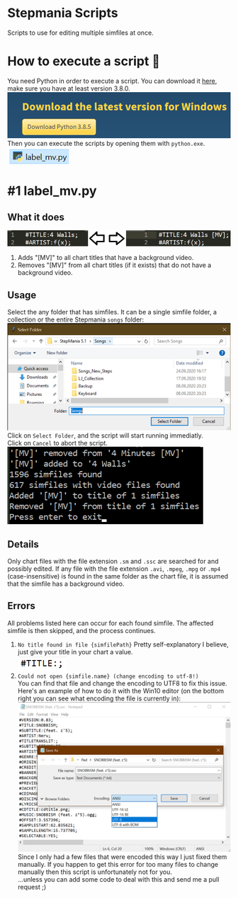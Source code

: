 # Stepmania Scripts
Scripts to use for editing multiple simfiles at once.
# How to execute a script :rocket:
You need Python in order to execute a script.
You can download it [here](https://www.python.org/downloads/), make sure you have at least version 3.8.0.  
[![python_download](docs/python_download.png?raw=true)](#)  
Then you can execute the scripts by opening them with `python.exe`.  
[![example script file](docs/example_script_file.png?raw=true)](#)  

# #1 label_mv.py
## What it does  
[![example result](docs/example_results.png?raw=true)](#)  
1. Adds "[MV]" to all chart titles that have a background video.  
2. Removes "[MV]" from all chart titles (if it exists) that do not have a background video.  
## Usage
Select the any folder that has simfiles. It can be a single simfile folder, a collection or the entire Stepmania `songs` folder:
[![Folder selection](docs/folder_selection.png?raw=true)](#)  
Click on `Select Folder`, and the script will start running immediatly.  
Click on `Cancel` to abort the script.  
[![example output](docs/example_output.png?raw=true "Example output")](#)  
## Details
Only chart files with the file extension `.sm` and `.ssc` are searched for and possibly edited. If any file with the file extension `.avi`, `.mpeg`, `.mpg` or `.mp4` (case-insensitive) is found in the same folder as the chart file, it is assumed that the simfile has a background video.
## Errors
All problems listed here can occur for each found simfile. The affected simfile is then skipped, and the process continues.
1. `No title found in file {simfilePath}`
Pretty self-explanatory I believe, just give your title in your chart a value.  
[![Missing title](docs/missing_title.png?raw=true)](#)  
1. `Could not open {simfile.name} (change encoding to utf-8!)`  
You can find that file and change the encoding to UTF8 to fix this issue.  
Here's an example of how to do it with the Win10 editor (on the bottom right you can see what encoding the file is currently in):
[![Save with UTF8 encoding](docs/save_with_utf8.png?raw=true "Title")](#)  
Since I only had a few files that were encoded this way I just fixed them manually. If you happen to get this error for too many files to change manually then this script is unfortunately not for you.   
 ...unless you can add some code to deal with this and send me a pull request ;)
